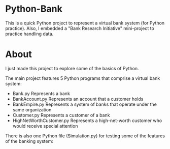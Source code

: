 # Python-Bank
This is a quick Python project to represent a virtual bank system (for Python practice).
Also, I embedded a "Bank Research Initiative" mini-project to practice handling data.

# About
I just made this project to explore some of the basics of Python.

The main project features 5 Python programs that comprise a virtual bank system:

- Bank.py
    Represents a bank
- BankAccount.py
    Represents an account that a customer holds
- BankEmpire.py
    Represents a system of banks that operate under the same organization
- Customer.py
    Represents a customer of a bank
- HighNetWorthCustomer.py
    Represents a high-net-worth customer who would receive special attention
    
    
There is also one Python file (Simulation.py) for testing some of the features of the banking system:
